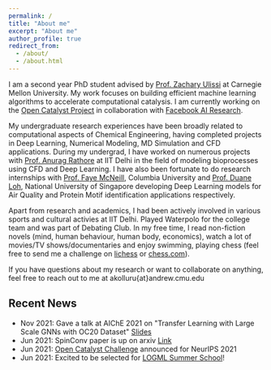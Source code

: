```yaml
---
permalink: /
title: "About me"
excerpt: "About me"
author_profile: true
redirect_from: 
  - /about/
  - /about.html
---
```


I am a second year PhD student advised by [Prof. Zachary Ulissi](https://ulissigroup.cheme.cmu.edu/bio/) at Carnegie Mellon University. My work focuses on building efficient machine learning algorithms to accelerate computational catalysis. I am currently working on the [Open Catalyst Project](https://opencatalystproject.org/) in collaboration with [Facebook AI Research](https://ai.facebook.com/). 

My undergraduate research experiences have been broadly related to computational aspects of Chemical Engineering, having completed projects in Deep Learning, Numerical Modeling, MD Simulation and CFD applications. During my undergrad, I have worked on numerous projects with [Prof. Anurag Rathore](http://www.biotechcmz.com/biosketch) at IIT Delhi in the field of modeling bioprocesses using CFD and Deep Learning. I have also been fortunate to do research internships with [Prof. Faye McNeill](http://mcneill-lab.org/v-faye-mcneill/), Columbia University and [Prof. Duane Loh](http://blog.nus.edu.sg/duaneloh/), National University of Singapore developing Deep Learning models for Air Quality and Protein Motif identification applications respectively.

Apart from research and academics, I had been actively involved in various sports and cultural activies at IIT Delhi. Played Waterpolo for the college team and was part of Debating Club. In my free time, I read non-fiction novels (mind, human behaviour, human body, economics), watch a lot of movies/TV shows/documentaries and enjoy swimming, playing chess (feel free to send me a challenge on [lichess](https://lichess.org/@/adeeshk) or [chess.com](https://www.chess.com/member/adeeshk)). 

If you have questions about my research or want to collaborate on anything, feel free to reach out to me at akolluru{at}andrew.cmu.edu

## Recent News

- Nov 2021: Gave a talk at AIChE 2021 on "Transfer Learning with Large Scale GNNs with OC20 Dataset" [Slides](https://docs.google.com/presentation/d/1qL6Dfip8c1S_R58Q02VZ8jIQI6NHv9-NALFk6H8oB9g/edit?usp=sharing)
- Jun 2021: SpinConv paper is up on arxiv [Link](https://arxiv.org/pdf/2106.09575v1.pdf)
- Jun 2021: [Open Catalyst Challenge](https://opencatalystproject.org/challenge.html) announced for NeurIPS 2021
- Jun 2021: Excited to be selected for [LOGML Summer School](https://www.logml.ai/)!


